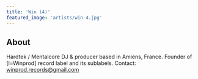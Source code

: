 ```yaml
---
title: 'Win (4)'
featured_image: 'artists/win-4.jpg'
---
```


## About

Hardtek / Mentalcore DJ & producer based in Amiens, France.
Founder of [l=Winprod] record label and its sublabels.
Contact: winprod.records@gmail.com
